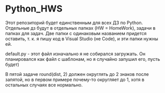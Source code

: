 # Python_HWS

Этот репозиторий будет единственным для всех ДЗ по Python. Отдельные дз будут в отдельных папках (HW = HomeWork), 
задачи в папках для задач. Две папки с одинаковым названием придется оставить, т. к. я пишу код в Visual Studio (не Code),
и эти папки нужны ей.

default.py - этот файл изначально я не собирался загружать. Он планировался как файл с шаблонам, но я случайно запушил его, пусть будет)

В пятой задаче round(dist, 2) должен округлять до 2 знаков после запятой, но в первом примере почему-то округляет до 1, хотя в остальных случаях все нормально.
